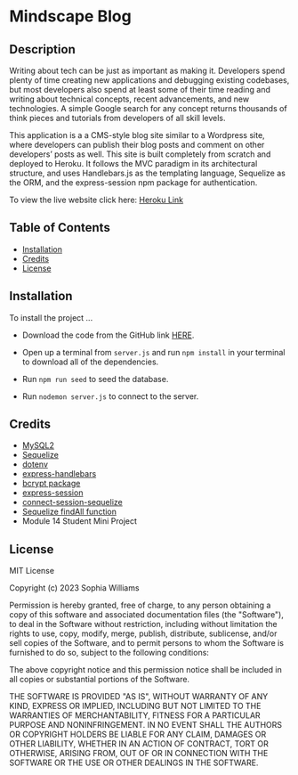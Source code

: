 # Mindscape Blog 

## Description

Writing about tech can be just as important as making it. Developers spend plenty of time creating new applications and debugging existing codebases, but most developers also spend at least some of their time reading and writing about technical concepts, recent advancements, and new technologies. A simple Google search for any concept returns thousands of think pieces and tutorials from developers of all skill levels. 

This application is a a CMS-style blog site similar to a Wordpress site, where developers can publish their blog posts and comment on other developers’ posts as well. This site is built completely from scratch and deployed to Heroku. It follows the MVC paradigm in its architectural structure, and uses Handlebars.js as the templating language, Sequelize as the ORM, and the express-session npm package for authentication.

To view the live website click here: [Heroku Link](https://tech-blog-sophiawilliams-93e01027bee7.herokuapp.com/)

## Table of Contents

-   [Installation](#installation)
-   [Credits](#credits)
-   [License](#license)

## Installation

To install the project ...

-   Download the code from the GitHub link [HERE](https://github.com/sophiawilliams16/tech-blog).

-   Open up a terminal from `server.js` and run `npm install` in your terminal to download all of the dependencies.

-   Run `npm run seed` to seed the database.

-   Run `nodemon server.js` to connect to the server.


## Credits

-   [MySQL2](https://www.npmjs.com/package/mysql2)
-   [Sequelize](https://www.npmjs.com/package/sequelize)
-   [dotenv](https://www.npmjs.com/package/dotenv)
-   [express-handlebars](https://www.npmjs.com/package/express-handlebars)
-   [bcrypt package](https://www.npmjs.com/package/bcrypt)
-   [express-session](https://www.npmjs.com/package/express-session)
-   [connect-session-sequelize](https://www.npmjs.com/package/connect-session-sequelize)
-   [Sequelize findAll function](https://www.tabnine.com/code/javascript/functions/sequelize/Model/findAll)
-   Module 14 Student Mini Project

## License

MIT License

Copyright (c) 2023 Sophia Williams

Permission is hereby granted, free of charge, to any person obtaining a copy of this software and associated documentation files (the "Software"), to deal in the Software without restriction, including without limitation the rights to use, copy, modify, merge, publish, distribute, sublicense, and/or sell copies of the Software, and to permit persons to whom the Software is furnished to do so, subject to the following conditions:

The above copyright notice and this permission notice shall be included in all copies or substantial portions of the Software.

THE SOFTWARE IS PROVIDED "AS IS", WITHOUT WARRANTY OF ANY KIND, EXPRESS OR IMPLIED, INCLUDING BUT NOT LIMITED TO THE WARRANTIES OF MERCHANTABILITY, FITNESS FOR A PARTICULAR PURPOSE AND NONINFRINGEMENT. IN NO EVENT SHALL THE AUTHORS OR COPYRIGHT HOLDERS BE LIABLE FOR ANY CLAIM, DAMAGES OR OTHER LIABILITY, WHETHER IN AN ACTION OF CONTRACT, TORT OR OTHERWISE, ARISING FROM, OUT OF OR IN CONNECTION WITH THE SOFTWARE OR THE USE OR OTHER DEALINGS IN THE SOFTWARE.
